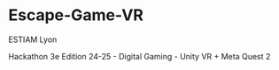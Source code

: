 # Escape-Game-VR

ESTIAM Lyon

Hackathon 3e Edition 24-25 - Digital Gaming - Unity VR + Meta Quest 2

